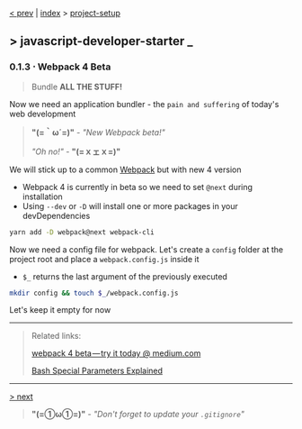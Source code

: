 [< prev][1] | [index][2] > [project-setup][3]

## \> javascript-developer-starter _
### 0.1.3 ⋅ Webpack 4 Beta
>Bundle **ALL THE STUFF!**
>
Now we need an application bundler - the `pain and suffering` of
today's web development
> **"(=｀ω´=)"** - *"New Webpack beta!"*
>
>*"Oh no!"* - **"(=ｘェｘ=)"**

We will stick up to a common [Webpack][5] but with new 4 version

- Webpack 4 is currently in beta so we need to set `@next` during installation
- Using `--dev` or `-D` will install one or more packages in your devDependencies
```bash
yarn add -D webpack@next webpack-cli
```

Now we need a config file for webpack. Let's create a `config` folder at
the project root and place a `webpack.config.js` inside it

- `$_` returns the last argument of the previously executed

```bash
mkdir config && touch $_/webpack.config.js
```
Let's keep it empty for now

---
> Related links:
>
>[webpack 4 beta — try it today @ medium.com][6]
>
>[Bash Special Parameters Explained][7]
---
[> next][4]

> **"(=①ω①=)"** - *"Don't forget to update your `.gitignore`"*

[1]: https://github.com/Atre/javascript-developer-starter/tree/project-setup/editorconfig
[2]: https://github.com/Atre/javascript-developer-starter
[3]: https://github.com/Atre/javascript-developer-starter/tree/project-setup/index
[4]: https://github.com/Atre/javascript-developer-starter/tree/project-setup/babel

[5]: https://webpack.js.org
[6]: https://medium.com/webpack/webpack-4-beta-try-it-today-6b1d27d7d7e2
[7]: https://www.thegeekstuff.com/2010/05/bash-shell-special-parameters
